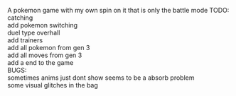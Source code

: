 A pokemon game with my own spin on it that is only the battle mode
TODO:\
catching\
add pokemon switching\
duel type overhall\
add trainers\
add all pokemon from gen 3\
add all moves from gen 3\
add a end to the game\
BUGS:\
	sometimes anims just dont show seems to be a absorb problem\
	some visual glitches in the bag
